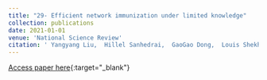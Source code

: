 ```yaml
---
title: "29- Efficient network immunization under limited knowledge"
collection: publications
date: 2021-01-01
venue: 'National Science Review'
citation: ' Yangyang Liu,  Hillel Sanhedrai,  GaoGao Dong,  Louis Shekhtman,  Fan Wang,  Sergey Buldyrev,  Shlomo Havlin, &quot;Efficient network immunization under limited knowledge.&quot; National Science Review, 2021.'
---
```

[Access paper here](https://academic.oup.com/nsr/article/8/1/nwaa229/5900998?login=true){:target="_blank"}
